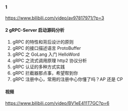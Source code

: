 
#### 1
https://www.bilibili.com/video/av97817971/?p=3

#### 2 gRPC-Server 启动源码分析

1. gRPC 的特性和背后设计的原则
2. gRPC 的接口描述语言 ProtoBuffer
3. gRPC 之 GoLang 入门 HelloWord
4. gRPC 之流式调用原理 http2 协议分析
5. gRPC 认证的多种方式实践
6. gRPC 拦截器那点事，希望帮到你
7. gRPC 注册中心，常用的注册中心你懂了吗？AP 还是 CP

#### 视频 
https://www.bilibili.com/video/BV1eE411T7GC?p=6
